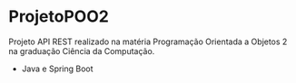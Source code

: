 # ProjetoPOO2
Projeto API REST realizado na matéria Programação Orientada a Objetos 2 na graduação Ciência da Computação.

- Java e Spring Boot
